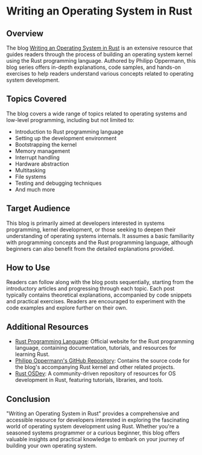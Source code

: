# Writing an Operating System in Rust

## Overview
The blog [Writing an Operating System in Rust](https://os.phil-opp.com/) is an extensive resource that guides readers through the process of building an operating system kernel using the Rust programming language. Authored by Philipp Oppermann, this blog series offers in-depth explanations, code samples, and hands-on exercises to help readers understand various concepts related to operating system development.

## Topics Covered
The blog covers a wide range of topics related to operating systems and low-level programming, including but not limited to:
- Introduction to Rust programming language
- Setting up the development environment
- Bootstrapping the kernel
- Memory management
- Interrupt handling
- Hardware abstraction
- Multitasking
- File systems
- Testing and debugging techniques
- And much more

## Target Audience
This blog is primarily aimed at developers interested in systems programming, kernel development, or those seeking to deepen their understanding of operating systems internals. It assumes a basic familiarity with programming concepts and the Rust programming language, although beginners can also benefit from the detailed explanations provided.

## How to Use
Readers can follow along with the blog posts sequentially, starting from the introductory articles and progressing through each topic. Each post typically contains theoretical explanations, accompanied by code snippets and practical exercises. Readers are encouraged to experiment with the code examples and explore further on their own.

## Additional Resources
- [Rust Programming Language](https://www.rust-lang.org/): Official website for the Rust programming language, containing documentation, tutorials, and resources for learning Rust.
- [Philipp Oppermann's GitHub Repository](https://github.com/phil-opp): Contains the source code for the blog's accompanying Rust kernel and other related projects.
- [Rust OSDev](https://os.phil-opp.com/): A community-driven repository of resources for OS development in Rust, featuring tutorials, libraries, and tools.

## Conclusion
"Writing an Operating System in Rust" provides a comprehensive and accessible resource for developers interested in exploring the fascinating world of operating system development using Rust. Whether you're a seasoned systems programmer or a curious beginner, this blog offers valuable insights and practical knowledge to embark on your journey of building your own operating system.

